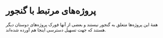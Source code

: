 # پروژه‌های مرتبط با گنجور
همهٔ این پروژه‌ها متعلق به گنجور نیستند و بعضی از آنها فورک پروژه‌های دوستان دیگر هستند که جهت تسهیل دسترسی اینجا هم آورده شده‌اند.
